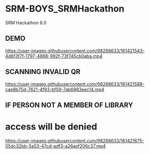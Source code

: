 # SRM-BOYS_SRMHackathon
SRM Hackathon 6.0 


## DEMO
https://user-images.githubusercontent.com/98268633/161421543-4d6f3f7f-1797-4868-992f-73f745cb0aba.mp4


## SCANNING INVALID QR
https://user-images.githubusercontent.com/98268633/161421588-cae8b75d-7621-4f93-bf59-7ab6983eec14.mp4

## IF PERSON NOT A MEMBER OF LIBRARY
# access will be denied
https://user-images.githubusercontent.com/98268633/161421675-05dc32bb-5a53-47cd-adf3-a26aef206c37.mp4

